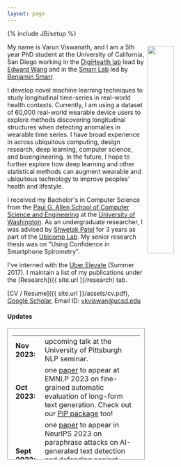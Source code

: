 ```yaml
---
layout: page
---
```

{% include JB/setup %}

<img style="float: right; width: 35%; padding: 6px;" src=" {{ site.url }}/assets/pp_varunkumarviswanath.jpg">

My name is Varun Viswanath, and I am a 5th year PhD student at the University of California, San Diego working in the [DigiHealth lab](https://digihealth.ucsd.edu/) lead by [Edward Wang](https://www.ejaywang.com/) and in the [Smarr Lab](https://smarr.eng.ucsd.edu/) led by [Benjamin Smarr](https://smarr.eng.ucsd.edu/lab-members). 

I develop novel machine learning techniques to study longitudinal time-series in real-world health contexts. Currently, I am using a dataset of 60,000 real-world wearable device users to explore methods discovering longitudinal structures when detecting anomalies in wearable time series. I have broad experience in across ubiquitous computing, design research, deep learning, computer science, and bioengineering. In the future, I hope to further explore how deep learning and other statistical methods can augment wearable and ubiquitous technology to improve peoples’ health and lifestyle.

I received my Bachelor's in Computer Science from the [Paul G. Allen School of Computer Science and Engineering](https://www.cs.washington.edu/) at the [University of Washington](https://www.washington.edu/). As an undergraduate researcher, I was advised by [Shwetak Patel](https://homes.cs.washington.edu/~shwetak/) for 3 years as part of the [Ubicomp Lab](https://ubicomplab.cs.washington.edu/). My senior research thesis was on "Using Confidence in Smartphone Spirometry".

I've interned with the [Uber Elevate](https://www.uber.com/us/en/elevate/) (Summer 2017). I maintain a list of my publications under the [Research]({{ site.url }}/research) tab. 

[CV / Resume]({{ site.url }}/assets/cv.pdf), [Google Scholar](https://scholar.google.com/citations?user=IOIy_EsAAAAJ&hl=en&oi=ao), 
Email ID: [vkviswan@ucsd.edu](mailto:vkviswan@ucsd.edu)  

#### Updates

<div style="height:300px;overflow:auto; border:1px solid #999; padding-left: 0.7em; padding-right: 0.7em">
<table>
<col width="100px">
<col width="650px">
  <tr><td><b>Nov 2023:</b></td><td>upcoming talk at the University of Pittsburgh NLP seminar.</td>
      <tr><td><b>Oct 2023:</b></td><td>one <a href="https://arxiv.org/abs/2305.14251">paper</a> to appear at EMNLP 2023 on fine-grained automatic evaluation of long-form text generation. Check out our <a href="https://pypi.org/project/factscore">PIP package</a> too!</td></tr>  
  <tr><td><b>Sept 2023:</b></td><td>one <a href="https://arxiv.org/abs/2303.13408">paper</a> to appear in NeurIPS 2023 on paraphrase attacks on AI-generated text detection and defending against these attacks using retrieval. Our model, data and code is available <a href="https://github.com/martiansideofthemoon/ai-detection-paraphrases">here</a>.</td></tr>
  <tr><td><b>Sept 2023:</b></td><td>talk at <a href="https://nlpwithfriends.com/speakers/kalpesh-krishna">NLP with Friends</a> on AI-generated text detection.</td></tr>
  <tr><td><b>Aug 2023:</b></td><td>I joined the Google Bard team as a Research Scientist.</td>
  <tr><td><b>Aug 2023:</b></td><td>I defended my PhD thesis on long-form text generation!</td></tr>
  <tr><td><b>July 2023:</b></td><td>talk at <a href="https://www.research.ibm.com/">IBM research</a> on long-form text generation evaluation.</td></tr>
  <tr><td><b>July 2023:</b></td><td>talk at University of Toronto on AI-generated text detection.</td></tr>
<tr><td><b>May 2023:</b></td><td>Happy to receive an outstanding paper award (<a href="https://twitter.com/kalpeshk2011/status/1654133082247815169">tweet</a>) at EACL 2023 for LongEval, our <a href="https://arxiv.org/abs/2301.13298">paper</a> on human evaluation of long-form summarization!</td></tr>  
  <tr><td><b>Mar 2023:</b></td><td>appeared on <a href="https://www.cbsnews.com/boston/news/northern-lights-captivate-stargazers-across-massachusetts/">CBS Boston</a> and <a href="https://www.wwlp.com/weather/weather-news/northern-lights-caught-on-camera-in-western-massachusetts/">WWLP</a> for a <a href="https://twitter.com/4cast4you/status/1639131581939077120">photograph</a> of the northern lights!</td></tr>
  <tr><td><b>Jan 2023:</b></td><td>two papers to appear at EACL 2023, on better human evaluation of long-form summarization (<a href="https://arxiv.org/abs/2301.13298">LongEval</a>), and guidelines for coreference annotation (<a href="https://arxiv.org/abs/2210.07188">ezCoref</a>).</td></tr>
  <tr><td><b>Oct 2022:</b></td><td>three papers to appear at EMNLP 2022, on improving text generation (<a href="https://arxiv.org/abs/2205.09726">RankGen</a>), a benchmark to evaluate Chinese language models (<a href="https://arxiv.org/abs/2210.11689">SLING</a>), and a dataset for document-level literary translations (<a href="https://arxiv.org/abs/2210.14250">Par3</a>).</td></tr>
  <tr><td><b>Sept 2022:</b></td><td>talk at the University of Washington on RankGen (<a href="https://drive.google.com/file/d/1320bRCUIzGnj4CAHmcVBTOdpE43tE0yB/view?usp=sharing">slides</a>).</td></tr>
  <tr><td><b>June 2022:</b></td><td>started my summer internship at <a href="https://allenai.org">Allen AI</a> where I will be working with <a href="https://kyleclo.github.io/">Kyle Lo</a>, <a href="http://armancohan.com/">Arman Cohan</a> and <a href="https://pdasigi.github.io/">Pradeep Dasigi</a>.</td></tr>
  <tr><td><b>Apr 2022:</b></td><td>new preprint: <a href="https://arxiv.org/abs/2205.09726">RankGen: Improving Text Generation with Large Ranking Models</a>. The code and model checkpoints have been added <a href="https://github.com/martiansideofthemoon/rankgen">here</a>.</td></tr>
  <tr><td><b>Feb 2022:</b></td><td>two papers to appear in ACL 2022, on <a href="https://arxiv.org/abs/2110.07385">few-shot multilingual style transfer</a> and a new <a href="https://arxiv.org/abs/2203.10053">retrieval benchmark on literary text</a>.</td></tr>
  <tr><td><b>Oct 2021:</b></td><td>started a part-time student researcher position at <a href="https://ai.google/research/teams/language/">Google AI Language</a>, where I will be working with <a href="https://scholar.google.com/citations?user=Z0dGdDUAAAAJ&hl=en">John Wieting</a>.</td></tr>
<tr><td><b>Sept 2021:</b></td><td>received the <a href="https://research.google/outreach/phd-fellowship/">Google PhD Fellowship</a> for 2021! (<a href="https://research.google/outreach/phd-fellowship/recipients/?category=2021">list of recipients</a>)</td></tr>
<tr><td><b>June 2021:</b></td><td>started my summer internship at <a href="https://research.google/locations/india/">Google Research India</a> where I will be working with <a href="http://talukdar.net/">Partha Talukdar</a> and <a href="https://sites.google.com/view/bidisha-samanta/">Bidisha Samanta</a></td></tr>
<tr><td><b>May 2021 - July 2021:</b></td><td>talks at Google Research (<a href="https://docs.google.com/presentation/d/1kkl0fGbhEqWnUDkcSbFsDWIKnojlR_HFiCvhAhXW2Uk/edit?usp=sharing">slides</a>), <a href="https://sites.google.com/view/utnlpsummerseminar/home">University of Texas at Austin</a> (<a href="https://docs.google.com/presentation/d/1eAV7Sn8KtT095YabkYtdcRKbWOUwwfmHazbQCjCTqSM/edit?usp=sharing">slides</a>), <a href="https://nlg.isi.edu/nl-seminar/">University of Southern California</a> (<a href="https://docs.google.com/presentation/d/11kg2-h7asnAvnTe4PPUPup4H8W0XpCmqbcsx_AATKlI/edit?usp=sharing">slides</a>, <a href="https://youtu.be/bv95xMBZO_U">video</a>) on text generation and perils of its evaluation.</td></tr>
<tr><td><b>Mar 2021:</b></td><td>new <a href="https://arxiv.org/abs/2103.06332">paper</a> on longform question answering on <a href="https://arxiv.org/abs/1907.09190">ELI5</a> to appear in NAACL 2021! Read more in our <a href="https://ai.googleblog.com/2021/03/progress-and-challenges-in-long-form.html">Google AI blogpost</a>.</td></tr>
<tr><td><b>Dec 2020:</b></td><td>passed my <a href="https://www.cics.umass.edu/grads/phd-portfolio">PhD candidacy</a> with distinction!</td></tr>
<tr><td><b>Sep 2020:</b></td><td>I am excited to share a new bird photography webpage! Check the <a href="{{ site.url }}/birding">Birding</a> tab.</td></tr>
<tr><td><b>Sep 2020:</b></td><td>new <a href="https://arxiv.org/abs/2010.05700">paper</a> on paraphrasing for unsupervised style transfer to appear at EMNLP 2020. Check out a live demo and the codebase <a href="http://style.cs.umass.edu">here</a>.</td></tr>
<tr><td><b>May 2020:</b></td><td>started my summer internship at <a href="https://research.google/teams/brain/">Google Brain</a>, where I will be working with <a href="https://sites.google.com/site/royaurko">Aurko Roy</a></td></tr>
<tr><td><b>Apr 2020:</b></td><td>talk at <a href="https://www.research.ibm.com/">IBM research</a> on model extraction attacks on BERT (<a href="https://docs.google.com/presentation/d/1emJb07ER8Gje6PGauIU--t0DCgvECJlnjVQfv9rOUkM/edit">slides</a>)</td></tr>
<tr><td><b>Apr 2020:</b></td><td>new <a href="http://www.cleverhans.io/2020/04/06/stealing-bert.html">blogpost</a> with <a href="https://www.papernot.fr">Nicolas Papernot</a> on our ICLR 2020 paper on model extraction attacks on BERT.</td></tr>
<tr><td><b>Jan 2020:</b></td><td>I am co-organizing the <a href="https://umass-mlfl.github.io/">Machine Learning and Friends Lunch</a> at UMass Amherst with Neha Nayak Kennard. If you have speaker recommendations, fill them <a href="https://docs.google.com/forms/d/e/1FAIpQLSe2gqWTn4UXWqxbuLB1EPcuLBO7hP3aXh-ZluMvJsxL-hHI2Q/viewform">here</a>!</td></tr>
<tr><td><b>Dec 2019:</b></td><td> new <a href="https://arxiv.org/abs/1910.12366">paper</a> on model extraction attacks on BERT-based models to appear at ICLR 2020.</td></tr>
<tr><td><b>Oct 2019:</b></td><td> new <a href="https://blog.nelsonliu.me/2019/10/24/student-perspectives-on-applying-to-nlp-phd-programs/">blog</a> surveying twelve recent NLP PhD applicants on the graduate school admission process! Also an <a href="https://www.insightiitb.org/umass-amherst-kalpesh-krishna-univ-series/">Insight IITB article</a> on my personal experience.</td></tr>
<tr><td><b>Aug 2019:</b></td><td> lightning talk at the <a href="https://medium.com/ai2-blog/2019-allennlp-summit-c954d258f819">AllenNLP Summit 2019</a> on using AllenNLP for education. Check out the AllenNLP homework I designed for our grad NLP class <a href="https://github.com/martiansideofthemoon/allennlp-probe-hw">here</a>!</td></tr>
<tr><td><b>Jul 2019:</b></td><td> presented papers on <a href="https://arxiv.org/abs/1906.02622">QA generation</a> and <a href="https://arxiv.org/abs/1906.02780">faster transformer decoding</a> at ACL 2019. Check out our <a href="http://squash.cs.umass.edu/">web demo</a> on hierarchical QA generation!</td></tr>
<tr><td><b>Jul 2019:</b></td><td> awarded the <a href="http://www.acl2019.org/EN/student-scholarship-applications-volunteers.xhtml">ACL 2019 Student Scholarship</a> and the <a href="https://www.cics.umass.edu/support#lesser">Victor Lesser Graduate Scholarship</a></td></tr>
<tr><td><b>Jun 2019:</b></td><td> <a href="http://purvaten.github.io/">Purva Tendulkar</a> won the <a href="https://twitter.com/jmacunha/status/1142184529026662400"><i>Best Presentation Award</i></a> for our <a href="https://arxiv.org/abs/1903.07820">paper</a> in ICCC 2019!</td></tr>
<tr><td><b>May 2019:</b></td><td> started summer internship at <a href="https://ai.google/research/teams/language/">Google AI Language</a> in New York</td></tr>
<tr><td><b>Apr 2019:</b></td><td> talk at the UMass <a href="https://ds.cs.umass.edu/news-events/events/data-science-research-symposium-2019">Data Science Research Symposium 2019</a></td></tr>
<tr><td><b>Apr 2019:</b></td><td> new <a href="https://arxiv.org/abs/1903.07820">paper</a> on thematic doodle generation to appear in <a href="http://www.computationalcreativity.net/iccc2019/">ICCC 2019</a></td></tr>
<tr><td><b>Nov 2018:</b></td><td> presented <a href="https://arxiv.org/abs/1808.07733">paper</a> on logic rules for sentiment classification at EMNLP 2018 (<a href="assets/emnlp-2018.pdf">slides</a>)</td></tr>
<tr><td><b>Sep 2018:</b></td><td> started my PhD in Computer Science at UMass Amherst</td></tr>
<tr><td><b>Aug 2018:</b></td><td> graduated from IIT Bombay, receiving the Sharad Maloo Memorial Gold Medal</td></tr>
<tr><td><b>Jul 2018:</b></td><td> new <a href="https://arxiv.org/abs/1807.06234">preprint</a> on hierarchical multitask learning for speech recognition</td></tr>
<tr><td><b>Jun 2018:</b></td><td> new blogs on <a href="2018/05/29/grad-resources.html">grad resources</a>, <a href="2018/06/04/cs-opportunities.html">IIT Bombay CS opportunities</a> and <a href="2018/06/05/crowd-sourcing.html">crowdsourcing</a></td></tr>
<tr><td><b>Apr 2018:</b></td><td> presented <a href="https://arxiv.org/abs/1710.10398">paper</a> on CNNs for end-to-end speech recognition at ICASSP 2018 (<a href="https://sigport.org/sites/default/files/docs/study-convolutional-encoders.pdf">poster</a>)</td></tr>

